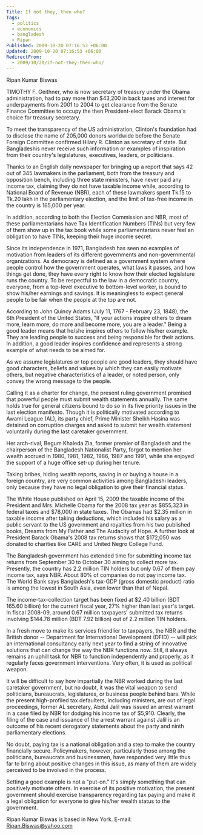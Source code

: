 ```yaml
---
Title: If not they, then who?
Tags:
  - politics
  - economics
  - bangladesh
  - Ripan
Published: 2009-10-20 07:16:53 +06:00
Updated: 2009-10-20 07:16:53 +06:00
RedirectFrom:
  - 2009/10/20/if-not-they-then-who/
---
```


Ripan Kumar Biswas

TIMOTHY F. Geithner, who is now secretary of treasury under the Obama administration, had to pay more than $43,200 in back taxes and interest for underpayments from 2001 to 2004 to get clearance from the Senate Finance Committee to occupy the then President-elect Barack Obama's choice for treasury secretary.

To meet the transparency of the US administration, Clinton's foundation had to disclose the name of 205,000 donors worldwide before the Senate Foreign Committee confirmed Hilary R. Clinton as secretary of state. But Bangladeshis never receive such information or examples of inspiration from their country's legislatures, executives, leaders, or politicians. 

Thanks to an English daily newspaper for bringing up a report that says 42 out of 345 lawmakers in the parliament, both from the treasury and opposition bench, including three state ministers, have never paid any income tax, claiming they do not have taxable income while, according to National Board of Revenue (NBR), each of these lawmakers spent Tk.15 to Tk.20 lakh in the parliamentary election, and the limit of tax-free income in the country is 165,000 per year.

In addition, according to both the Election Commission and NBR, most of these parliamentarians have Tax Identification Numbers (TINs) but very few of them show up in the tax book while some parliamentarians never feel an obligation to have TINs, keeping their huge income secret.

Since its independence in 1971, Bangladesh has seen no examples of motivation from leaders of its different governments and non-governmental organizations. As democracy is defined as a government system where people control how the government operates, what laws it passes, and how things get done, they have every right to know how their elected legislature runs the country. To be respectful to the law in a democratic country, everyone, from a top-level executive to bottom-level worker, is bound to show his/her earnings and savings. It is meaningless to expect general people to be fair when the people at the top are not.

According to John Quincy Adams (July 11, 1767 - February 23, 1848), the 6th President of the United States, "If your actions inspire others to dream more, learn more, do more and become more, you are a leader." Being a good leader means that he/she inspires others to follow his/her example. They are leading people to success and being responsible for their actions. In addition, a good leader inspires confidence and represents a strong example of what needs to be aimed for.

As we assume legislatures or top people are good leaders, they should have good characters, beliefs and values by which they can easily motivate others, but negative characteristics of a leader, or noted person, only convey the wrong message to the people.

Calling it as a charter for change, the present ruling government promised that powerful people must submit wealth statements annually. The same holds true for general citizens bound to do so in its five priority issues in the last election manifesto. Though it is politically motivated according to Awami League (AL), its party chief, Prime Minister Sheikh Hasina was detained on corruption charges and asked to submit her wealth statement voluntarily during the last caretaker government.

Her arch-rival, Begum Khaleda Zia, former premier of Bangladesh and the chairperson of the Bangladesh Nationalist Party, forgot to mention her wealth accrued in 1980, 1981, 1982, 1986, 1987 and 1991, while she enjoyed the support of a huge office set-up during her tenure.

Taking bribes, hiding wealth reports, saving in or buying a house in a foreign country, are very common activities among Bangladeshi leaders, only because they have no legal obligation to give their financial status.

The White House published on April 15, 2009 the taxable income of the President and Mrs. Michelle Obama for the 2008 tax year as $855,323 in federal taxes and $78,000 in state taxes. The Obamas had $2.35 million in taxable income after taking deductions, which included his salary as a public servant to the US government and royalties from his two published books, Dreams from My Father and The Audacity of Hope. A further look at President Barack Obama's 2008 tax returns shows that $172,050 was donated to charities like CARE and United Negro College Fund.

The Bangladesh government has extended time for submitting income tax returns from September 30 to October 30 aiming to collect more tax. Presently, the country has 2.2 million TIN holders but only 0.67 of them pay income tax, says NBR. About 80% of companies do not pay income tax. The World Bank says Bangladesh's tax-GDP (gross domestic product) ratio is among the lowest in South Asia, even lower than that of Nepal.

The income-tax-collection target has been fixed at $2.40 billion (BDT 165.60 billion) for the current fiscal year, 27% higher than last year's target. In fiscal 2008-09, around 0.67 million taxpayers' submitted tax returns involving $144.78 million (BDT 7.92 billion) out of 2.2 million TIN holders.

In a fresh move to make its services friendlier to taxpayers, the NBR and the British donor -- Department for International Development (DFID) -- will pick an international consultancy early next year to find a string of innovative solutions that can change the way the NBR functions now. Still, it always remains an uphill task for NBR to function independently and properly, as it regularly faces government interventions. Very often, it is used as political weapon.

It will be difficult to say how impartially the NBR worked during the last caretaker government, but no doubt, it was the vital weapon to send politicians, bureaucrats, legislatures, or business people behind bars. While the present high-profiled tax defaulters, including ministers, are out of legal proceedings, former AL secretary, Abdul Jalil was issued an arrest warrant in a case filed by NBR for dodging his income tax of $5,910. Clearly, the filing of the case and issuance of the arrest warrant against Jalil is an outcome of his recent derogatory statements about the party and ninth parliamentary elections.

No doubt, paying tax is a national obligation and a step to make the country financially secure. Policymakers, however, particularly those among the politicians, bureaucrats and businessmen, have responded very little thus far to bring about positive changes in this issue, as many of them are widely perceived to be involved in the process.

Setting a good example is not a "put-on." It's simply something that can positively motivate others. In exercise of its positive motivation, the present government should exercise transparency regarding tax paying and make it a legal obligation for everyone to give his/her wealth status to the government.



Ripan Kumar Biswas is based in New York.
E-mail: Ripan.Biswas@yahoo.com
